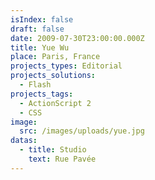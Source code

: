 ```yaml
---
isIndex: false
draft: false
date: 2009-07-30T23:00:00.000Z
title: Yue Wu
place: Paris, France
projects_types: Editorial
projects_solutions:
  - Flash
projects_tags:
  - ActionScript 2
  - CSS
image:
  src: /images/uploads/yue.jpg
datas:
  - title: Studio
    text: Rue Pavée
---
```

